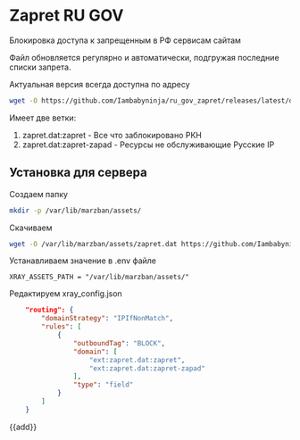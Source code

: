 
# Zapret RU GOV
Блокировка доступа к запрещенным в РФ сервисам сайтам

Файл обновляется регулярно и автоматически, подгружая последние списки запрета.

Актуальная версия всегда доступна по адресу 
```bash
wget -O https://github.com/Iambabyninja/ru_gov_zapret/releases/latest/download/zapret.dat
```

Имеет две ветки:
1) zapret.dat:zapret - Все что заблокировано РКН
1) zapret.dat:zapret-zapad - Ресурсы не обслуживающие Русские IP

## Установка для сервера

Создаем папку 
```bash
mkdir -p /var/lib/marzban/assets/
```
Скачиваем 
```bash
wget -O /var/lib/marzban/assets/zapret.dat https://github.com/Iambabyninja/ru_gov_zapret/releases/latest/download/zapret.dat
```
Устанавливаем значение в .env файле

```XRAY_ASSETS_PATH = "/var/lib/marzban/assets/"```

Редактируем xray_config.json
```json
    "routing": {
        "domainStrategy": "IPIfNonMatch",
        "rules": [
            {
                "outboundTag": "BLOCK",
                "domain": [
                    "ext:zapret.dat:zapret",
                    "ext:zapret.dat:zapret-zapad"
                ],
                "type": "field"
            }
        ]
    }
```

{{add}}